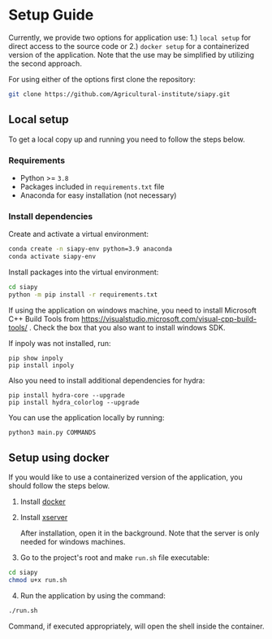 # Setup Guide

Currently, we provide two options for application use: 1.) `local setup` for direct access to the source code or 2.) `docker setup` for a containerized version of the application. Note that the use may be simplified by utilizing the second approach.

For using either of the options first clone the repository:

```sh
git clone https://github.com/Agricultural-institute/siapy.git
```

## Local setup

To get a local copy up and running you need to follow the steps below.

### Requirements

* Python >= `3.8`
* Packages included in `requirements.txt` file
* Anaconda for easy installation (not necessary)

### Install dependencies

Create and activate a virtual environment:

```sh
conda create -n siapy-env python=3.9 anaconda
conda activate siapy-env
```

Install packages into the virtual environment:

```sh
cd siapy
python -m pip install -r requirements.txt
```

If using the application on windows machine, you need to install Microsoft C++ Build Tools from <https://visualstudio.microsoft.com/visual-cpp-build-tools/>
. Check the box that you also want to install windows SDK.

If inpoly was not installed, run:
```
pip show inpoly
pip install inpoly
```

Also you need to install additional dependencies for hydra:
```
pip install hydra-core --upgrade
pip install hydra_colorlog --upgrade
```

You can use the application locally by running:

```sh
python3 main.py COMMANDS
```

## Setup using docker

If you would like to use a containerized version of the application, you should follow the steps below.

1. Install [docker](https://docs.docker.com/engine/install/)

2. Install [xserver](https://sourceforge.net/projects/xming/)

   After installation, open it in the background. Note that the server is only needed for windows machines.

3. Go to the project's root and make `run.sh` file executable:

```sh
cd siapy
chmod u+x run.sh

```

4. Run the application by using the command:

```sh
./run.sh

```

Command, if executed appropriately, will open the shell inside the container.
